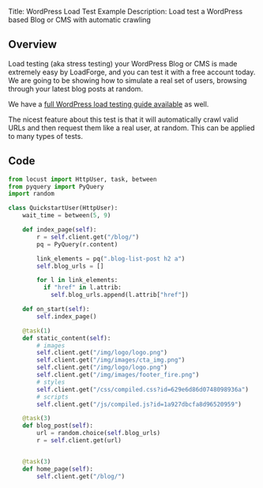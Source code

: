 Title: WordPress Load Test Example
Description: Load test a WordPress based Blog or CMS with automatic crawling 

## Overview

Load testing (aka stress testing) your WordPress Blog or CMS is made extremely easy by LoadForge, and you can test it 
with a free account today. We are going to be showing how to simulate a real set of users, browsing through your 
latest blog posts at random.

We have a [full WordPress load testing guide available](https://loadforge.com/guides/wordpress-load-testing) as well. 

The nicest feature about this test is that it will automatically crawl valid URLs and then request them 
like a real user, at random. This can be applied to many types of tests.

## Code

```python
from locust import HttpUser, task, between
from pyquery import PyQuery
import random

class QuickstartUser(HttpUser):
    wait_time = between(5, 9)

    def index_page(self):
        r = self.client.get("/blog/")
        pq = PyQuery(r.content)

        link_elements = pq(".blog-list-post h2 a")
        self.blog_urls = []

        for l in link_elements:
          if "href" in l.attrib:
            self.blog_urls.append(l.attrib["href"])

    def on_start(self):
        self.index_page()

    @task(1)
    def static_content(self):
        # images
        self.client.get("/img/logo/logo.png")
        self.client.get("/img/images/cta_img.png")
        self.client.get("/img/logo/logo.png")
        self.client.get("/img/images/footer_fire.png")
        # styles
        self.client.get("/css/compiled.css?id=629e6d86d0748098936a")
        # scripts
        self.client.get("/js/compiled.js?id=1a927dbcfa8d96520959")

    @task(3)
    def blog_post(self):
        url = random.choice(self.blog_urls)
        r = self.client.get(url)


    @task(3)
    def home_page(self):
        self.client.get("/blog/")        
```
